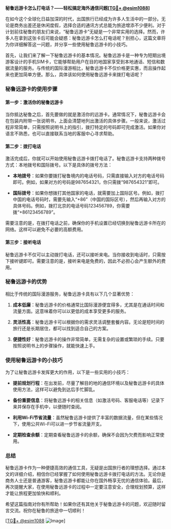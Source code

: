 **秘鲁远游卡怎么打电话？——轻松搞定海外通信问题[[TG💪+ @esim1088](https://t.me/s/esim1088)]**

在如今这个全球化日益加深的时代，出国旅行已经成为许多人生活中的一部分。无论是商务出差还是休闲度假，选择合适的通讯方式总能为旅途增添不少便利。对于计划前往秘鲁的朋友们来说，“秘鲁远游卡”无疑是一个非常实用的选择。然而，许多人在拿到这张卡后可能会疑惑：秘鲁远游卡怎么打电话呢？别担心，这篇文章将为你详细解答这一问题，并分享一些使用秘鲁远游卡的小技巧。

首先，让我们来了解一下秘鲁远游卡的基本情况。秘鲁远游卡是一种专为短期出境游客设计的手机SIM卡，它能够帮助用户在目的地国家享受到本地通话、短信和数据流量的服务。与传统的国际漫游相比，秘鲁远游卡不仅价格更实惠，而且操作起来也更加简单方便。那么，具体该如何使用秘鲁远游卡来拨打电话呢？

### **秘鲁远游卡的使用步骤**

#### **第一步：激活你的秘鲁远游卡**
当你抵达秘鲁之后，首先要做的就是激活你的远游卡。通常情况下，秘鲁远游卡会在包装内附带一张说明书，上面会清楚地列出激活的具体步骤。一般来说，激活过程非常简单，只需按照说明书上的指引，拨打特定的号码即可完成激活。如果你对语言不熟悉，也可以直接联系当地的客服中心寻求帮助。

#### **第二步：拨打电话**
激活完成后，你就可以开始使用秘鲁远游卡拨打电话了。秘鲁远游卡支持两种拨号方式：本地拨号和国际拨号。以下是具体的拨号方法：

- **本地拨号**：如果你要拨打秘鲁境内的电话号码，只需直接输入对方的电话号码即可。例如，如果对方的号码是987654321，你只需拨“987654321”即可。
  
- **国际拨号**：如果你想拨打其他国家的电话，就需要加上国际区号。例如，拨打中国的电话号码时，需要先输入“+86”（中国的国际区号），然后再输入对方的具体号码。例如，拨打北京的电话号码123456789，你需要拨“+86123456789”。

需要注意的是，在拨打电话之前，确保你的手机设置已经切换到秘鲁远游卡所在的网络。这样可以避免不必要的高额费用。

#### **第三步：接听电话**
秘鲁远游卡不仅可以主动拨打电话，还可以接听来电。当你接收到电话时，只需按下接听键即可。需要注意的是，接听来电是免费的，因此不必担心会产生额外的费用。

### **秘鲁远游卡的优势**

相比于传统的国际漫游服务，秘鲁远游卡具有以下几个显著优势：

1. **成本低廉**：秘鲁远游卡的价格通常比国际漫游便宜得多，尤其是在通话时间和流量方面。这意味着你可以以更低的成本享受更多的服务。
   
2. **灵活性高**：秘鲁远游卡可以根据你的需求灵活调整套餐内容。无论是短时间的旅行还是长期居住，都可以找到适合自己的方案。

3. **便捷性好**：秘鲁远游卡的操作非常简单，无需复杂的设置或繁琐的手续。只要按照说明书上的步骤操作，就能快速上手。

### **使用秘鲁远游卡的小技巧**

为了让秘鲁远游卡发挥更大的作用，以下是一些实用的小技巧：

- **提前规划行程**：在出发前，尽量了解目的地的通信环境以及秘鲁远游卡的具体使用方法，这样可以避免到达后手忙脚乱。
  
- **备份重要信息**：将秘鲁远游卡的相关信息（如激活号码、客服电话等）记录下来并保存在手机中，以便随时查阅。

- **利用Wi-Fi节省流量**：虽然秘鲁远游卡提供了丰富的数据流量，但在某些情况下，使用公共Wi-Fi可以进一步节省流量开支。

- **定期检查余额**：定期查看秘鲁远游卡的余额，确保不会因为欠费而影响正常使用。

### **总结**

秘鲁远游卡作为一种便捷高效的通信工具，无疑是出国旅行者的理想选择。通过本文的详细介绍，相信你已经掌握了如何使用秘鲁远游卡拨打电话的方法。无论你是商务人士还是普通游客，秘鲁远游卡都能让你在国外畅享无忧的通信体验。最后，再次提醒大家，在使用秘鲁远游卡的过程中一定要注意安全，合理规划预算，这样才能让旅程更加愉快和顺利。

希望这篇指南对你有所帮助！如果你还有其他关于秘鲁远游卡的问题，欢迎随时留言交流。祝你在秘鲁的旅途中一切顺利！

[[TG💪+ @esim1088](https://t.me/s/esim1088) ![Image](https://i.postimg.cc/4NQfJmqS/Snipaste-2025-05-13-00-14-12.png)]